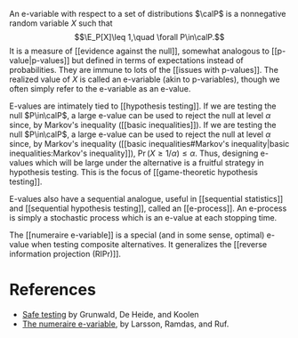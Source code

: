 An e-variable with respect to a set of distributions $\calP$ is a nonnegative random variable $X$ such that $$\E_P[X]\leq 1,\quad \forall P\in\calP.$$It is a measure of [[evidence against the null]], somewhat analogous to [[p-value|p-values]] but defined in terms of expectations instead of probabilities. They are immune to lots of the [[issues with p-values]]. The realized value of $X$ is called an e-variable (akin to p-variables), though we often simply refer to the e-variable as an e-value. 

E-values are intimately tied to [[hypothesis testing]]. If we are testing the null $P\in\calP$, a large e-value can be used to reject the null at level $\alpha$ since, by Markov's inequality ([[basic inequalities]]). If we are testing the null $P\in\calP$, a large e-value can be used to reject the null at level $\alpha$ since, by Markov's inequality ([[basic inequalities#Markov's inequality|basic inequalities:Markov's inequality]]), $\Pr(X\geq 1/\alpha)\leq \alpha$. Thus, designing e-values which will be large under the alternative is a fruitful strategy in hypothesis testing. This is the focus of [[game-theoretic hypothesis testing]]. 

E-values also have a sequential analogue, useful in [[sequential statistics]] and [[sequential hypothesis testing]],  called an [[e-process]]. An e-process is simply a stochastic process which is an e-value at each stopping time. 

The [[numeraire e-variable]] is a special (and in some sense, optimal) e-value when testing composite alternatives. It generalizes the [[reverse information projection (RIPr)]]. 

# References 
- [Safe testing](https://arxiv.org/abs/1906.07801) by Grunwald, De Heide, and Koolen 
- [The numeraire e-variable](https://arxiv.org/pdf/2402.18810.pdf), by Larsson, Ramdas, and Ruf. 